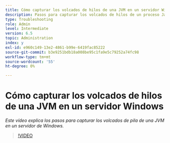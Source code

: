 ```yaml
---
title: Cómo capturar los volcados de hilos de una JVM en un servidor Windows
description: Pasos para capturar los volcados de hilos de un proceso Java en un servidor Windows
type: Troubleshooting
role: Admin
level: Intermediate
version: 6.5
topic: Administration
index: y
exl-id: e960c149-13e2-4861-b99e-6419fac85222
source-git-commit: b3e9251bdb18a008be95c1fa9e5c79252a74fc98
workflow-type: tm+mt
source-wordcount: '55'
ht-degree: 0%

---
```


# Cómo capturar los volcados de hilos de una JVM en un servidor Windows

*Este vídeo explica los pasos para capturar los volcados de pila de una JVM en un servidor de Windows.*

>[!VIDEO](https://video.tv.adobe.com/v/335493?quality=12&learn=on)
